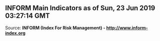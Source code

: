 ## INFORM Main Indicators as of Sun, 23 Jun 2019 03:27:14 GMT

Source: **INFORM (Index For Risk Management) - http://www.inform-index.org**